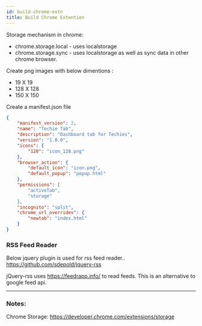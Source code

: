 ```yaml
---
id: build-chrome-extn
title: Build Chrome Extention
---
```


Storage mechanism in chrome:

- chrome.storage.local  - uses localstorage
- chrome.storage.sync  - uses localstorage as well as sync data in other chrome browser. 


Create png images with below dimentions : 

- 19 X 19
- 128 X 128
- 150 X 150

Create a manifest.json file

```json
{
    "manifest_version": 2,
    "name": "Techie Tab",
    "description": "Dashboard tab for Techies",
    "version": "1.0.0",
    "icons": {
        "128": "icon_128.png"
    },
    "browser_action": {
        "default_icon": "icon.png",
        "default_popup": "popup.html"
    },
    "permissions": [
        "activeTab",
        "storage"
    ],
    "incognito": "split",
    "chrome_url_overrides": {
        "newtab": "index.html"
    }
}
```

### RSS Feed Reader

Below jquery plugin is used for rss feed reader.. <br/> 
https://github.com/sdepold/jquery-rss

jQuery-rss uses https://feedrapp.info/ to read feeds. This is an alternative to google feed api. 


---

### Notes:

Chrome Storage: 
https://developer.chrome.com/extensions/storage
